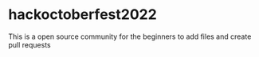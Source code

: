# hackoctoberfest2022
This is a open source community for the beginners to add files and create pull requests 

